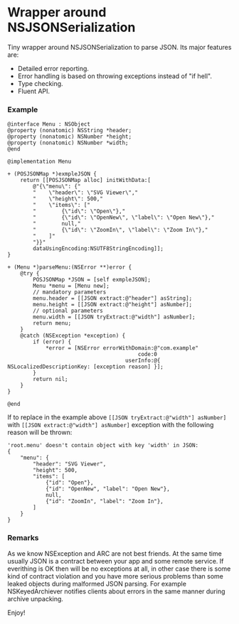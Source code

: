 <h1>Wrapper around NSJSONSerialization</h1>
Tiny wrapper around NSJSONSerialization to parse JSON. Its major features are:

* Detailed error reporting.
* Error handling is based on throwing exceptions instead of "if hell".
* Type checking.
* Fluent API.

<h3>Example</h3>

```objc
@interface Menu : NSObject
@property (nonatomic) NSString *header;
@property (nonatomic) NSNumber *height;
@property (nonatomic) NSNumber *width;
@end

@implementation Menu

+ (POSJSONMap *)exmpleJSON {
    return [[POSJSONMap alloc] initWithData:[
        @"{\"menu\": {"
        "    \"header\": \"SVG Viewer\","
        "    \"height\": 500,"
        "    \"items\": ["
        "        {\"id\": \"Open\"},"
        "        {\"id\": \"OpenNew\", \"label\": \"Open New\"},"
        "        null,"
        "        {\"id\": \"ZoomIn\", \"label\": \"Zoom In\"},"
        "    ]"
        "}}"
        dataUsingEncoding:NSUTF8StringEncoding]];
}

+ (Menu *)parseMenu:(NSError **)error {
    @try {
        POSJSONMap *JSON = [self exmpleJSON];
        Menu *menu = [Menu new];
        // mandatory parameters
        menu.header = [[JSON extract:@"header"] asString];
        menu.height = [[JSON extract:@"height"] asNumber];
        // optional parameters
        menu.width = [[JSON tryExtract:@"width"] asNumber];
        return menu;
    }
    @catch (NSException *exception) {
        if (error) {
            *error = [NSError errorWithDomain:@"com.example"
                                         code:0
                                     userInfo:@{ NSLocalizedDescriptionKey: [exception reason] }];
        }
        return nil;
    }
}

@end
```

If to replace in the example above `[[JSON tryExtract:@"width"] asNumber]` with
`[[JSON extract:@"width"] asNumber]` exception with the following reason will be thrown:
```
'root.menu' doesn't contain object with key 'width' in JSON:
{
	"menu": {
		"header": "SVG Viewer",
		"height": 500,
		"items": [
			{"id": "Open"},
			{"id": "OpenNew", "label": "Open New"},
			null,
			{"id": "ZoomIn", "label": "Zoom In"},
		]
	}
}
```

<h3>Remarks</h3>

As we know NSException and ARC are not best friends. At the same time usually JSON is a contract
between your app and some remote service. If everithing is OK then will be no exceptions at all,
in other case there is some kind of contract violation and you have more serious problems than
some leaked objects during malformed JSON parsing. For example NSKeyedArchiever notifies clients
about errors in the same manner during archive unpacking.

Enjoy!